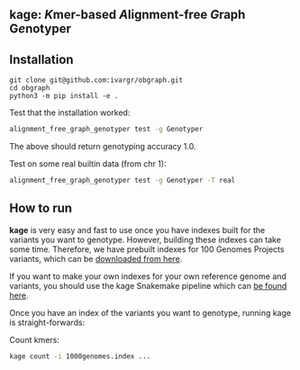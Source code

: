 
## kage: *K*mer-based *A*lignment-free *G*raph G*e*notyper


## Installation
```
git clone git@github.com:ivargr/obgraph.git
cd obgraph
python3 -m pip install -e .
```

Test that the installation worked:

```bash
alignment_free_graph_genotyper test -g Genotyper
```

The above should return genotyping accuracy 1.0.


Test on some real builtin data (from chr 1):
```bash
alignment_free_graph_genotyper test -g Genotyper -T real
```


## How to run
**kage** is very easy and fast to use once you have indexes built for the variants you want to genotype. However, building these indexes can take some time. Therefore, we have prebuilt indexes for 100 Genomes Projects variants, which can be [downloaded from here](..).

If you want to make your own indexes for your own reference genome and variants, you should use the kage Snakemake pipeline which can [be found here](..).

Once you have an index of the variants you want to genotype, running kage is straight-forwards:

Count kmers:
```bash
kage count -i 1000genomes.index ...

```